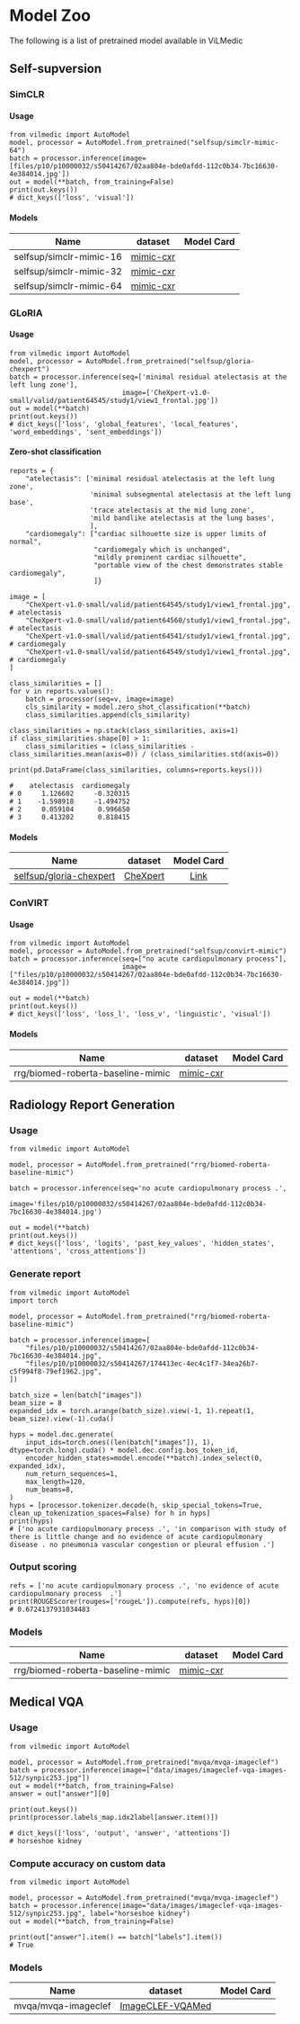 # Model Zoo

The following is a list of pretrained model available in ViLMedic

## Self-supversion
### SimCLR


#### Usage 
```
from vilmedic import AutoModel
model, processor = AutoModel.from_pretrained("selfsup/simclr-mimic-64")
batch = processor.inference(image=[files/p10/p10000032/s50414267/02aa804e-bde0afdd-112c0b34-7bc16630-4e384014.jpg'])
out = model(**batch, from_training=False)
print(out.keys())
# dict_keys(['loss', 'visual'])
```
#### Models
| Name  |   dataset | Model Card | 
| ------------- |:-------------:|:-------------:|
| selfsup/simclr-mimic-16 | [mimic-cxr](https://physionet.org/content/mimic-cxr-jpg/2.0.0/)   
| selfsup/simclr-mimic-32 | [mimic-cxr](https://physionet.org/content/mimic-cxr-jpg/2.0.0/)   
| selfsup/simclr-mimic-64 | [mimic-cxr](https://physionet.org/content/mimic-cxr-jpg/2.0.0/)   

### GLoRIA

#### Usage 
```
from vilmedic import AutoModel
model, processor = AutoModel.from_pretrained("selfsup/gloria-chexpert")
batch = processor.inference(seq=['minimal residual atelectasis at the left lung zone'], 
                            image=['CheXpert-v1.0-small/valid/patient64545/study1/view1_frontal.jpg'])
out = model(**batch)
print(out.keys())
# dict_keys(['loss', 'global_features', 'local_features', 'word_embeddings', 'sent_embeddings'])
```
#### Zero-shot classification

``` 
reports = {
    "atelectasis": ['minimal residual atelectasis at the left lung zone',
                    'minimal subsegmental atelectasis at the left lung base',
                    'trace atelectasis at the mid lung zone',
                    'mild bandlike atelectasis at the lung bases',
                    ],
    "cardiomegaly": ["cardiac silhouette size is upper limits of normal",
                     "cardiomegaly which is unchanged",
                     "mildly prominent cardiac silhouette",
                     "portable view of the chest demonstrates stable cardiomegaly",
                     ]}

image = [
    "CheXpert-v1.0-small/valid/patient64545/study1/view1_frontal.jpg",  # atelectasis
    "CheXpert-v1.0-small/valid/patient64560/study1/view1_frontal.jpg",  # atelectasis
    "CheXpert-v1.0-small/valid/patient64541/study1/view1_frontal.jpg",  # cardiomegaly
    "CheXpert-v1.0-small/valid/patient64549/study1/view1_frontal.jpg",  # cardiomegaly
]

class_similarities = []
for v in reports.values():
    batch = processor(seq=v, image=image)
    cls_similarity = model.zero_shot_classification(**batch)
    class_similarities.append(cls_similarity)

class_similarities = np.stack(class_similarities, axis=1)
if class_similarities.shape[0] > 1:
    class_similarities = (class_similarities - class_similarities.mean(axis=0)) / (class_similarities.std(axis=0))

print(pd.DataFrame(class_similarities, columns=reports.keys()))

#    atelectasis  cardiomegaly
# 0     1.126602     -0.320315
# 1    -1.598918     -1.494752
# 2     0.059104      0.996650
# 3     0.413202      0.818415
```

#### Models
| Name  |   dataset | Model Card | 
| ------------- |:-------------:|:-------------:|
| [selfsup/gloria-chexpert](https://github.com/marshuang80/gloria)  | [CheXpert](https://stanfordmlgroup.github.io/competitions/chexpert/)   |  [Link]()

### ConVIRT

#### Usage 
```
from vilmedic import AutoModel
model, processor = AutoModel.from_pretrained("selfsup/convirt-mimic")
batch = processor.inference(seq=["no acute cardiopulmonary process"],
                            image=["files/p10/p10000032/s50414267/02aa804e-bde0afdd-112c0b34-7bc16630-4e384014.jpg"])

out = model(**batch)
print(out.keys())
# dict_keys(['loss', 'loss_l', 'loss_v', 'linguistic', 'visual'])
```

#### Models
| Name  |   dataset | Model Card | 
| ------------- |:-------------:|:-------------:|
| rrg/biomed-roberta-baseline-mimic| [mimic-cxr](https://physionet.org/content/mimic-cxr-jpg/2.0.0/)   

## Radiology Report Generation

### Usage 
```
from vilmedic import AutoModel

model, processor = AutoModel.from_pretrained("rrg/biomed-roberta-baseline-mimic")

batch = processor.inference(seq='no acute cardiopulmonary process .',
                            image='files/p10/p10000032/s50414267/02aa804e-bde0afdd-112c0b34-7bc16630-4e384014.jpg')

out = model(**batch)
print(out.keys())
# dict_keys(['loss', 'logits', 'past_key_values', 'hidden_states', 'attentions', 'cross_attentions'])
```

### Generate report

``` 
from vilmedic import AutoModel
import torch

model, processor = AutoModel.from_pretrained("rrg/biomed-roberta-baseline-mimic")

batch = processor.inference(image=[
    "files/p10/p10000032/s50414267/02aa804e-bde0afdd-112c0b34-7bc16630-4e384014.jpg",
    "files/p10/p10000032/s50414267/174413ec-4ec4c1f7-34ea26b7-c5f994f8-79ef1962.jpg",
])

batch_size = len(batch["images"])
beam_size = 8
expanded_idx = torch.arange(batch_size).view(-1, 1).repeat(1, beam_size).view(-1).cuda()

hyps = model.dec.generate(
    input_ids=torch.ones((len(batch["images"]), 1), dtype=torch.long).cuda() * model.dec.config.bos_token_id,
    encoder_hidden_states=model.encode(**batch).index_select(0, expanded_idx),
    num_return_sequences=1,
    max_length=120,
    num_beams=8,
)
hyps = [processor.tokenizer.decode(h, skip_special_tokens=True, clean_up_tokenization_spaces=False) for h in hyps]
print(hyps)
# ['no acute cardiopulmonary process .', 'in comparison with study of there is little change and no evidence of acute cardiopulmonary disease . no pneumonia vascular congestion or pleural effusion .']

```
### Output scoring

``` 
refs = ['no acute cardiopulmonary process .', 'no evidence of acute cardiopulmonary process  .']
print(ROUGEScorer(rouges=['rougeL']).compute(refs, hyps)[0])
# 0.6724137931034483
```

### Models
| Name  |   dataset | Model Card | 
| ------------- |:-------------:|:-------------:|
| rrg/biomed-roberta-baseline-mimic| [mimic-cxr](https://physionet.org/content/mimic-cxr-jpg/2.0.0/)   


## Medical VQA


### Usage 
```
from vilmedic import AutoModel

model, processor = AutoModel.from_pretrained("mvqa/mvqa-imageclef")
batch = processor.inference(image=["data/images/imageclef-vqa-images-512/synpic253.jpg"])
out = model(**batch, from_training=False)
answer = out["answer"][0]

print(out.keys())
print(processor.labels_map.idx2label[answer.item()])

# dict_keys(['loss', 'output', 'answer', 'attentions'])
# horseshoe kidney
```

### Compute accuracy on custom data

``` 
from vilmedic import AutoModel

model, processor = AutoModel.from_pretrained("mvqa/mvqa-imageclef")
batch = processor.inference(image="data/images/imageclef-vqa-images-512/synpic253.jpg", label="horseshoe kidney")
out = model(**batch, from_training=False)

print(out["answer"].item() == batch["labels"].item())
# True
```

### Models
| Name  |   dataset | Model Card | 
| ------------- |:-------------:|:-------------:|
| mvqa/mvqa-imageclef| [ImageCLEF-VQAMed](https://www.imageclef.org/2021/medical/vqa)   

